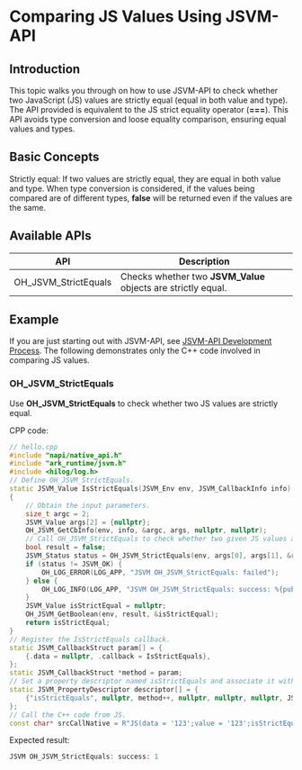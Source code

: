 # Comparing JS Values Using JSVM-API
<!--Kit: NDK Development-->
<!--Subsystem: arkcompiler-->
<!--Owner: @yuanxiaogou; @string_sz-->
<!--Designer: @knightaoko-->
<!--Tester: @test_lzz-->
<!--Adviser: @fang-jinxu-->

## Introduction

This topic walks you through on how to use JSVM-API to check whether two JavaScript (JS) values are strictly equal (equal in both value and type). The API provided is equivalent to the JS strict equality operator (**===**). This API avoids type conversion and loose equality comparison, ensuring equal values and types.

## Basic Concepts

Strictly equal: If two values are strictly equal, they are equal in both value and type. When type conversion is considered, if the values being compared are of different types, **false** will be returned even if the values are the same.

## Available APIs

| API                      | Description                           |
|----------------------------|-------------------------------------|
| OH_JSVM_StrictEquals         | Checks whether two **JSVM_Value** objects are strictly equal.|

## Example

If you are just starting out with JSVM-API, see [JSVM-API Development Process](use-jsvm-process.md). The following demonstrates only the C++ code involved in comparing JS values.

### OH_JSVM_StrictEquals

Use **OH_JSVM_StrictEquals** to check whether two JS values are strictly equal.

CPP code:

```cpp
// hello.cpp
#include "napi/native_api.h"
#include "ark_runtime/jsvm.h"
#include <hilog/log.h>
// Define OH_JSVM_StrictEquals.
static JSVM_Value IsStrictEquals(JSVM_Env env, JSVM_CallbackInfo info)
{
    // Obtain the input parameters.
    size_t argc = 2;
    JSVM_Value args[2] = {nullptr};
    OH_JSVM_GetCbInfo(env, info, &argc, args, nullptr, nullptr);
    // Call OH_JSVM_StrictEquals to check whether two given JS values are strictly equal.
    bool result = false;
    JSVM_Status status = OH_JSVM_StrictEquals(env, args[0], args[1], &result);
    if (status != JSVM_OK) {
        OH_LOG_ERROR(LOG_APP, "JSVM OH_JSVM_StrictEquals: failed");
    } else {
        OH_LOG_INFO(LOG_APP, "JSVM OH_JSVM_StrictEquals: success: %{public}d", result);
    }
    JSVM_Value isStrictEqual = nullptr;
    OH_JSVM_GetBoolean(env, result, &isStrictEqual);
    return isStrictEqual;
}
// Register the IsStrictEquals callback.
static JSVM_CallbackStruct param[] = {
    {.data = nullptr, .callback = IsStrictEquals},
};
static JSVM_CallbackStruct *method = param;
// Set a property descriptor named isStrictEquals and associate it with a callback. This allows the isStrictEquals callback to be called from JS.
static JSVM_PropertyDescriptor descriptor[] = {
    {"isStrictEquals", nullptr, method++, nullptr, nullptr, nullptr, JSVM_DEFAULT},
};
// Call the C++ code from JS.
const char* srcCallNative = R"JS(data = '123';value = '123';isStrictEquals(data,value);)JS";
```
<!-- @[oh_jsvm_strict_equals](https://gitcode.com/openharmony/applications_app_samples/blob/master/code/DocsSample/ArkTS/JSVMAPI/JsvmUsageGuide/UsageInstructionsTwo/strictequals/src/main/cpp/hello.cpp) -->

Expected result:

```ts
JSVM OH_JSVM_StrictEquals: success: 1
```

